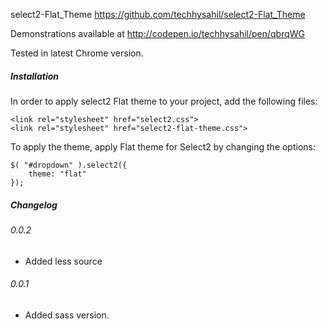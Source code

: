 select2-Flat_Theme https://github.com/techhysahil/select2-Flat_Theme

Demonstrations available at
http://codepen.io/techhysahil/pen/qbrqWG

Tested in latest Chrome version.

##### Installation

In order to apply select2 Flat theme to your project, add the following files:

    <link rel="stylesheet" href="select2.css">
    <link rel="stylesheet" href="select2-flat-theme.css">

To apply the theme, apply Flat theme for Select2 by changing the options:

    $( "#dropdown" ).select2({
        theme: "flat"
    });

##### Changelog

###### 0.0.2
 * Added less source

###### 0.0.1
 * Added sass version.

